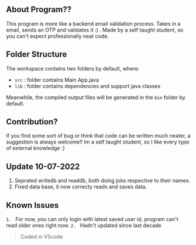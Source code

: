 ## About Program??

This program is more like a backend email validation process. Takes in a email, sends an OTP and validates it :) . Made by a self taught student, so you can't expect professionally neat code.

## Folder Structure

The workspace contains two folders by default, where:

- `src` : folder contains Main App.java
- `lib` : folder contains dependencies and support java classes

Meanwhile, the compiled output files will be generated in the `bin` folder by default.

## Contribution?

If you find some sort of bug or think that code can be written much neater, a suggestion is always welcome!! Im a self taught student, so I like every type of external knowledge :)

## Update 10-07-2022

1. Seprated writedb and readdb, both doing jobs respective to their names.
2. Fixed data base, it now correcty reads and saves data.

## Known Issues

`1. ` For now, you can only login with latest saved user id, program can't read older ones right now. 
`2. ` Hadn't updated since last decade


> Coded in VScode
